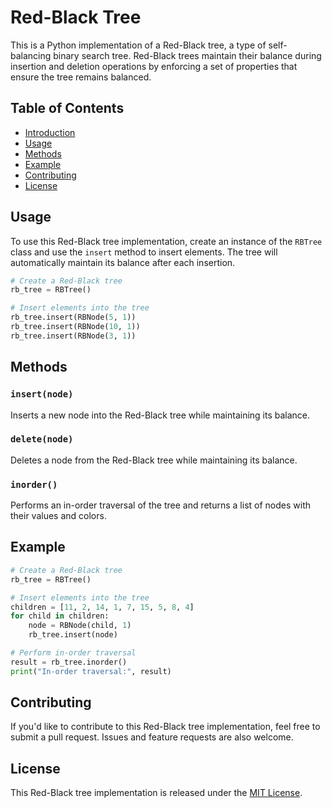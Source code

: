 # Red-Black Tree

This is a Python implementation of a Red-Black tree, a type of self-balancing binary search tree. Red-Black trees maintain their balance during insertion and deletion operations by enforcing a set of properties that ensure the tree remains balanced.

## Table of Contents

- [Introduction](#red-black-tree)
- [Usage](#usage)
- [Methods](#methods)
- [Example](#example)
- [Contributing](#contributing)
- [License](#license)

## Usage

To use this Red-Black tree implementation, create an instance of the `RBTree` class and use the `insert` method to insert elements. The tree will automatically maintain its balance after each insertion.

```python
# Create a Red-Black tree
rb_tree = RBTree()

# Insert elements into the tree
rb_tree.insert(RBNode(5, 1))
rb_tree.insert(RBNode(10, 1))
rb_tree.insert(RBNode(3, 1))
```

## Methods

### `insert(node)`

Inserts a new node into the Red-Black tree while maintaining its balance.

### `delete(node)`

Deletes a node from the Red-Black tree while maintaining its balance.

### `inorder()`

Performs an in-order traversal of the tree and returns a list of nodes with their values and colors.

## Example

```python
# Create a Red-Black tree
rb_tree = RBTree()

# Insert elements into the tree
children = [11, 2, 14, 1, 7, 15, 5, 8, 4]
for child in children:
    node = RBNode(child, 1)
    rb_tree.insert(node)

# Perform in-order traversal
result = rb_tree.inorder()
print("In-order traversal:", result)
```

## Contributing

If you'd like to contribute to this Red-Black tree implementation, feel free to submit a pull request. Issues and feature requests are also welcome.

## License

This Red-Black tree implementation is released under the [MIT License](LICENSE).
